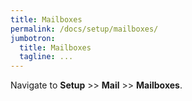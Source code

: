 ```yaml
---
title: Mailboxes
permalink: /docs/setup/mailboxes/
jumbotron:
  title: Mailboxes
  tagline: ...
---
```


Navigate to **Setup** >> **Mail** >> **Mailboxes**.

